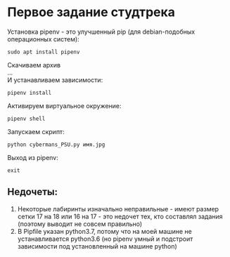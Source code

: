 # Первое задание студтрека

Установка pipenv - это улучшенный pip (для debian-подобных операционных систем):

    sudo apt install pipenv

Скачиваем архив  
...  
И устанавливаем зависимости:

    pipenv install

Активируем виртуальное окружение:

    pipenv shell

Запускаем скрипт:

    python cybermans_PSU.py имя.jpg

Выход из pipenv:

    exit

## Недочеты:
 1. Некоторые лабиринты изначально неправильные - имеют размер сетки 17 на 18 или 16 на 17 -
 это недочет тех, кто составлял задания (поэтому выводит не совсем правильно)
 2. В Pipfile указан python3.7, потому что на моей машине не устанавливается python3.6
 (но pipenv умный и подстроит зависимости под установленный на машине python)
